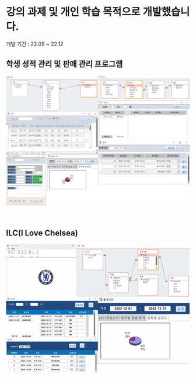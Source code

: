 <h1>
  강의 과제 및 개인 학습 목적으로 개발했습니다.
</h1>
개발 기간 : 22.09 ~ 22.12
<h2>
  학생 성적 관리 및 판매 관리 프로그램
</h2>
<p align="center">
  <img src="https://raw.githubusercontent.com/janghee1107/ACCESS/main/ACCESS2.png" width="700">
</p>
<br>
<h2>
  ILC(I Love Chelsea)
</h2>
<p align="center">
  <img src="https://raw.githubusercontent.com/janghee1107/ACCESS/main/access.png" width="700">
</p>
